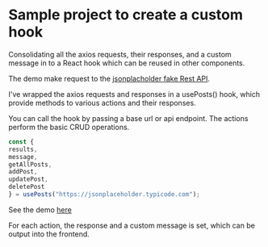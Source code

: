 # Sample project to create a custom hook

Consolidating all the axios requests, their responses, and a custom message in to a React hook which can be reused in other components.

The demo make request to the [jsonplacholder fake Rest API](https://jsonplaceholder.typicode.com/).

I've wrapped the axios requests and responses in a usePosts() hook, which provide methods to various actions and their responses.

You can call the hook by passing a base url or api endpoint. The actions perform the basic CRUD operations.

```javascript
const {
results, 
message, 
getAllPosts, 
addPost,
updatePost,
deletePost
} = usePosts("https://jsonplaceholder.typicode.com");
```

See the demo [here](https://project-hooks.herokuapp.com)

For each action, the response and a custom message is set, which can be output into the frontend.